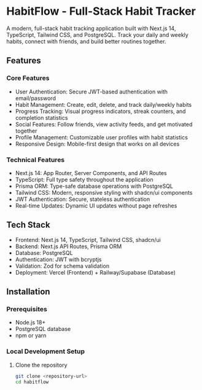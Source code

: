 # HabitFlow - Full-Stack Habit Tracker

A modern, full-stack habit tracking application built with Next.js 14, TypeScript, Tailwind CSS, and PostgreSQL. Track your daily and weekly habits, connect with friends, and build better routines together.

## Features

### Core Features

- User Authentication: Secure JWT-based authentication with email/password
- Habit Management: Create, edit, delete, and track daily/weekly habits
- Progress Tracking: Visual progress indicators, streak counters, and completion statistics
- Social Features: Follow friends, view activity feeds, and get motivated together
- Profile Management: Customizable user profiles with habit statistics
- Responsive Design: Mobile-first design that works on all devices

### Technical Features

- Next.js 14: App Router, Server Components, and API Routes
- TypeScript: Full type safety throughout the application
- Prisma ORM: Type-safe database operations with PostgreSQL
- Tailwind CSS: Modern, responsive styling with shadcn/ui components
- JWT Authentication: Secure, stateless authentication
- Real-time Updates: Dynamic UI updates without page refreshes

## Tech Stack

- Frontend: Next.js 14, TypeScript, Tailwind CSS, shadcn/ui
- Backend: Next.js API Routes, Prisma ORM
- Database: PostgreSQL
- Authentication: JWT with bcryptjs
- Validation: Zod for schema validation
- Deployment: Vercel (Frontend) + Railway/Supabase (Database)

## Installation

### Prerequisites

- Node.js 18+
- PostgreSQL database
- npm or yarn

### Local Development Setup

1. Clone the repository
   ```bash
   git clone <repository-url>
   cd habitflow
   ```
